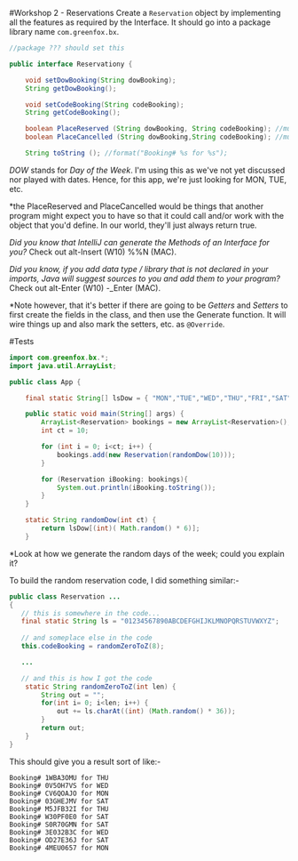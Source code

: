 #Workshop 2 - Reservations
Create a `Reservation` object by implementing all the features as required by the Interface.  It should go into a package library name `com.greenfox.bx`.

```java
//package ??? should set this

public interface Reservationy {

    void setDowBooking(String dowBooking);
    String getDowBooking();

    void setCodeBooking(String codeBooking);
    String getCodeBooking();

    boolean PlaceReserved (String dowBooking, String codeBooking); //must return true if successful
    boolean PlaceCancelled (String dowBooking,String codeBooking); //must return true if successful

    String toString (); //format("Booking# %s for %s");
```
*DOW* stands for *Day of the Week*.  I'm using this as we've not yet discussed nor played with dates.  Hence, for this app, we're just looking for MON, TUE, etc.

*the PlaceReserved and PlaceCancelled would be things that another program might expect you to have so that it could call and/or work with the object that you'd define.  In our world, they'll just always return true.

*Did you know that IntelliJ can generate the Methods of an Interface for you?*  Check 
out alt-Insert (W10) %%N (MAC).

*Did you know, if you add data type / library that is not declared in your imports, Java will suggest sources to you and add them to your program?* Check out alt-Enter (W10) -\_Enter (MAC).

*Note however, that it's better if there are going to be *Getters* and *Setters* to first create the fields in the class, and then use the Generate function.  It will wire things up and also mark the setters, etc. as `@Override`.


#Tests
```java
import com.greenfox.bx.*;
import java.util.ArrayList;

public class App {

    final static String[] lsDow = { "MON","TUE","WED","THU","FRI","SAT","SUN"};

    public static void main(String[] args) {
        ArrayList<Reservation> bookings = new ArrayList<Reservation>();
        int ct = 10;

        for (int i = 0; i<ct; i++) {
            bookings.add(new Reservation(randomDow(10)));
        }

        for (Reservation iBooking: bookings){
            System.out.println(iBooking.toString());
        }
    }

    static String randomDow(int ct) {
        return lsDow[(int)( Math.random() * 6)];
    }
```
*Look at how we generate the random days of the week; could you explain it?

To build the random reservation code, I did something similar:-

```java
public class Reservation ... 
{    
   // this is somewhere in the code...
   final static String ls = "01234567890ABCDEFGHIJKLMNOPQRSTUVWXYZ";
   
   // and someplace else in the code
   this.codeBooking = randomZeroToZ(8);

   ...

   // and this is how I got the code
    static String randomZeroToZ(int len) {
        String out = "";
        for(int i= 0; i<len; i++) {
            out += ls.charAt((int) (Math.random() * 36));
        }
        return out;
    }
}
```

This should give you a result sort of like:-
```
Booking# 1WBA3OMU for THU
Booking# 0V5OH7VS for WED
Booking# CV6QOAJO for MON
Booking# 03GHEJMV for SAT
Booking# M5JFB32I for THU
Booking# W30PF0E0 for SAT
Booking# S0R70GMN for SAT
Booking# 3E032B3C for WED
Booking# OD27E36J for SAT
Booking# 4MEU0657 for MON
```

